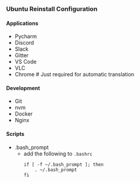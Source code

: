 ### Ubuntu Reinstall Configuration

#### Applications

- Pycharm
- Discord
- Slack
- Gitter
- VS Code
- VLC
- Chrome # Just required for automatic translation


#### Development
- Git
- nvm
- Docker
- Nginx

#### Scripts
- .bash_prompt
    - add the following to `.bashrc`
        ```
        if [ -f ~/.bash_prompt ]; then
            . ~/.bash_prompt
        fi
        ```